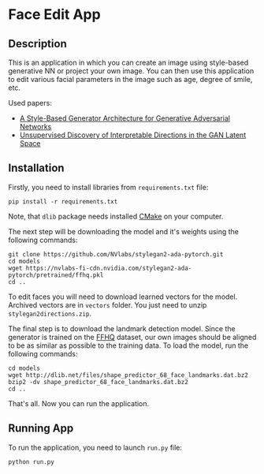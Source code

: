 # Face Edit App

## Description
This is an application in which you can create an image using style-based generative NN or project your own image. You can then use this application to edit various facial parameters in the image such as age, degree of smile, etc.

Used papers:
- [A Style-Based Generator Architecture for Generative Adversarial Networks](https://arxiv.org/abs/1812.04948)
- [Unsupervised Discovery of Interpretable Directions in the GAN Latent Space](https://arxiv.org/abs/2002.03754)

## Installation
Firstly, you need to install libraries from `requirements.txt` file:

```
pip install -r requirements.txt
```

Note, that `dlib` package needs installed [CMake](https://cmake.org/) on your computer.

The next step will be downloading the model and it's weights using the following commands:
```
git clone https://github.com/NVlabs/stylegan2-ada-pytorch.git
cd models
wget https://nvlabs-fi-cdn.nvidia.com/stylegan2-ada-pytorch/pretrained/ffhq.pkl
cd ..
```

To edit faces you will need to download learned vectors for the model. Archived vectors are in `vectors` folder. You just need to unzip `stylegan2directions.zip`.

The final step is to download the landmark detection model. Since the generator is trained on the [FFHQ](https://www.kaggle.com/datasets/arnaud58/flickrfaceshq-dataset-ffhq) dataset, our own images should be aligned to be as similar as possible to the training data. To load the model, run the following commands:

```
cd models
wget http://dlib.net/files/shape_predictor_68_face_landmarks.dat.bz2
bzip2 -dv shape_predictor_68_face_landmarks.dat.bz2
cd ..
```

That's all. Now you can run the application.

## Running App
To run the application, you need to launch `run.py` file:

```
python run.py
```